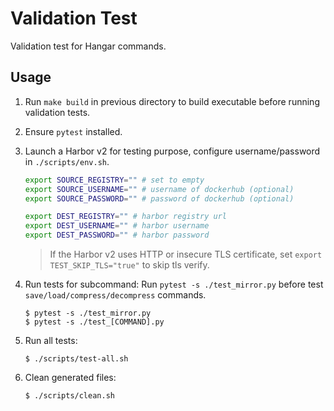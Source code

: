 # Validation Test

Validation test for Hangar commands.

## Usage

1. Run `make build` in previous directory to build executable before running validation tests.
1. Ensure `pytest` installed.
1. Launch a Harbor v2 for testing purpose, configure username/password
in `./scripts/env.sh`.
    ```sh
    export SOURCE_REGISTRY="" # set to empty
    export SOURCE_USERNAME="" # username of dockerhub (optional)
    export SOURCE_PASSWORD="" # password of dockerhub (optional)

    export DEST_REGISTRY="" # harbor registry url
    export DEST_USERNAME="" # harbor username
    export DEST_PASSWORD="" # harbor password
    ```

    > If the Harbor v2 uses HTTP or insecure TLS certificate,
    > set `export TEST_SKIP_TLS="true"` to skip tls verify.
1. Run tests for subcommand:
    Run `pytest -s ./test_mirror.py` before test `save/load/compress/decompress` commands.
    ```console
    $ pytest -s ./test_mirror.py
    $ pytest -s ./test_[COMMAND].py
    ```
1. Run all tests:
    ```console
    $ ./scripts/test-all.sh
    ```
1. Clean generated files:
    ```console
    $ ./scripts/clean.sh
    ```
